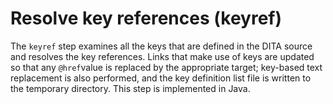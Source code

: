 # Resolve key references \(keyref\)

The `keyref` step examines all the keys that are defined in the DITA source and resolves the key references. Links that make use of keys are updated so that any `@href`value is replaced by the appropriate target; key-based text replacement is also performed, and the key definition list file is written to the temporary directory. This step is implemented in Java.

